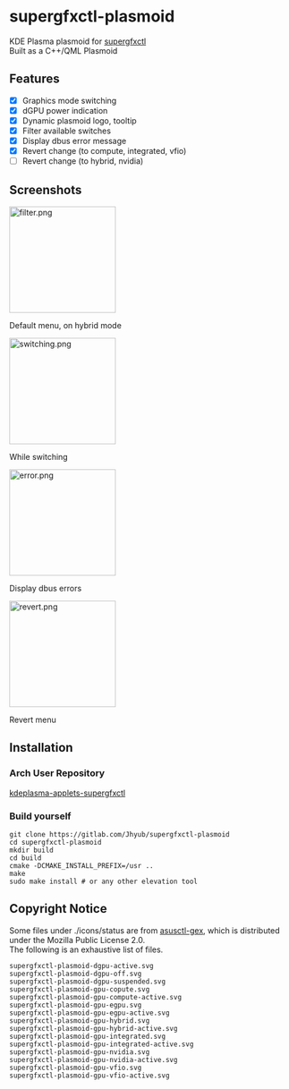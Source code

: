 # supergfxctl-plasmoid

KDE Plasma plasmoid for [supergfxctl](https://gitlab.com/asus-linux/supergfxctl)  
Built as a C++/QML Plasmoid

## Features

- [x] Graphics mode switching
- [x] dGPU power indication
- [x] Dynamic plasmoid logo, tooltip
- [x] Filter available switches
- [x] Display dbus error message
- [x] Revert change (to compute, integrated, vfio)
- [ ] Revert change (to hybrid, nvidia)

## Screenshots

<img src="https://gitlab.com/jhyub/supergfxctl-plasmoid/-/raw/master/screenshots/filter.png" alt="filter.png" width="190">

Default menu, on hybrid mode

<img src="https://gitlab.com/jhyub/supergfxctl-plasmoid/-/raw/master/screenshots/switching.png" alt="switching.png" width="190">

While switching

<img src="https://gitlab.com/jhyub/supergfxctl-plasmoid/-/raw/master/screenshots/error.png" alt="error.png" width="190">

Display dbus errors

<img src="https://gitlab.com/jhyub/supergfxctl-plasmoid/-/raw/master/screenshots/revert.png" alt="revert.png" width="190">

Revert menu

## Installation
### Arch User Repository
[kdeplasma-applets-supergfxctl](https://aur.archlinux.org/packages/kdeplasma-applets-supergfxctl)
### Build yourself

```shell
git clone https://gitlab.com/Jhyub/supergfxctl-plasmoid
cd supergfxctl-plasmoid
mkdir build
cd build
cmake -DCMAKE_INSTALL_PREFIX=/usr ..
make
sudo make install # or any other elevation tool
```
## Copyright Notice
Some files under ./icons/status are from [asusctl-gex](https://gitlab.com/asus-linux/asusctl-gex), which is distributed under the Mozilla Public License 2.0.  
The following is an exhaustive list of files.  
```
supergfxctl-plasmoid-dgpu-active.svg
supergfxctl-plasmoid-dgpu-off.svg
supergfxctl-plasmoid-dgpu-suspended.svg
supergfxctl-plasmoid-gpu-copute.svg
supergfxctl-plasmoid-gpu-compute-active.svg
supergfxctl-plasmoid-gpu-egpu.svg
supergfxctl-plasmoid-gpu-egpu-active.svg
supergfxctl-plasmoid-gpu-hybrid.svg
supergfxctl-plasmoid-gpu-hybrid-active.svg
supergfxctl-plasmoid-gpu-integrated.svg
supergfxctl-plasmoid-gpu-integrated-active.svg
supergfxctl-plasmoid-gpu-nvidia.svg
supergfxctl-plasmoid-gpu-nvidia-active.svg
supergfxctl-plasmoid-gpu-vfio.svg
supergfxctl-plasmoid-gpu-vfio-active.svg
```
